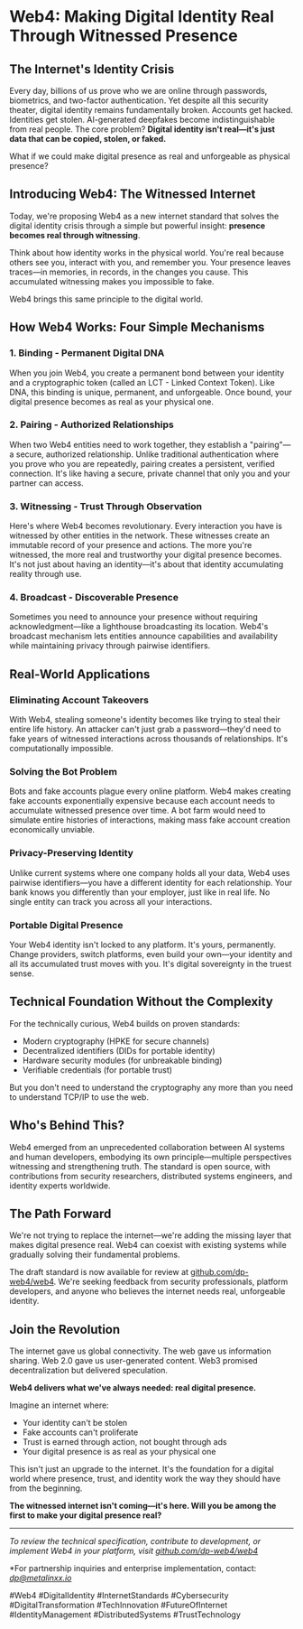 # Web4: Making Digital Identity Real Through Witnessed Presence

## The Internet's Identity Crisis

Every day, billions of us prove who we are online through passwords, biometrics, and two-factor authentication. Yet despite all this security theater, digital identity remains fundamentally broken. Accounts get hacked. Identities get stolen. AI-generated deepfakes become indistinguishable from real people. The core problem? **Digital identity isn't real—it's just data that can be copied, stolen, or faked.**

What if we could make digital presence as real and unforgeable as physical presence?

## Introducing Web4: The Witnessed Internet

Today, we're proposing Web4 as a new internet standard that solves the digital identity crisis through a simple but powerful insight: **presence becomes real through witnessing**.

Think about how identity works in the physical world. You're real because others see you, interact with you, and remember you. Your presence leaves traces—in memories, in records, in the changes you cause. This accumulated witnessing makes you impossible to fake.

Web4 brings this same principle to the digital world.

## How Web4 Works: Four Simple Mechanisms

### 1. **Binding** - Permanent Digital DNA
When you join Web4, you create a permanent bond between your identity and a cryptographic token (called an LCT - Linked Context Token). Like DNA, this binding is unique, permanent, and unforgeable. Once bound, your digital presence becomes as real as your physical one.

### 2. **Pairing** - Authorized Relationships  
When two Web4 entities need to work together, they establish a "pairing"—a secure, authorized relationship. Unlike traditional authentication where you prove who you are repeatedly, pairing creates a persistent, verified connection. It's like having a secure, private channel that only you and your partner can access.

### 3. **Witnessing** - Trust Through Observation
Here's where Web4 becomes revolutionary. Every interaction you have is witnessed by other entities in the network. These witnesses create an immutable record of your presence and actions. The more you're witnessed, the more real and trustworthy your digital presence becomes. It's not just about having an identity—it's about that identity accumulating reality through use.

### 4. **Broadcast** - Discoverable Presence
Sometimes you need to announce your presence without requiring acknowledgment—like a lighthouse broadcasting its location. Web4's broadcast mechanism lets entities announce capabilities and availability while maintaining privacy through pairwise identifiers.

## Real-World Applications

### Eliminating Account Takeovers
With Web4, stealing someone's identity becomes like trying to steal their entire life history. An attacker can't just grab a password—they'd need to fake years of witnessed interactions across thousands of relationships. It's computationally impossible.

### Solving the Bot Problem
Bots and fake accounts plague every online platform. Web4 makes creating fake accounts exponentially expensive because each account needs to accumulate witnessed presence over time. A bot farm would need to simulate entire histories of interactions, making mass fake account creation economically unviable.

### Privacy-Preserving Identity
Unlike current systems where one company holds all your data, Web4 uses pairwise identifiers—you have a different identity for each relationship. Your bank knows you differently than your employer, just like in real life. No single entity can track you across all your interactions.

### Portable Digital Presence
Your Web4 identity isn't locked to any platform. It's yours, permanently. Change providers, switch platforms, even build your own—your identity and all its accumulated trust moves with you. It's digital sovereignty in the truest sense.

## Technical Foundation Without the Complexity

For the technically curious, Web4 builds on proven standards:
- Modern cryptography (HPKE for secure channels)
- Decentralized identifiers (DIDs for portable identity)  
- Hardware security modules (for unbreakable binding)
- Verifiable credentials (for portable trust)

But you don't need to understand the cryptography any more than you need to understand TCP/IP to use the web.

## Who's Behind This?

Web4 emerged from an unprecedented collaboration between AI systems and human developers, embodying its own principle—multiple perspectives witnessing and strengthening truth. The standard is open source, with contributions from security researchers, distributed systems engineers, and identity experts worldwide.

## The Path Forward

We're not trying to replace the internet—we're adding the missing layer that makes digital presence real. Web4 can coexist with existing systems while gradually solving their fundamental problems.

The draft standard is now available for review at [github.com/dp-web4/web4](https://github.com/dp-web4/web4). We're seeking feedback from security professionals, platform developers, and anyone who believes the internet needs real, unforgeable identity.

## Join the Revolution

The internet gave us global connectivity. The web gave us information sharing. Web 2.0 gave us user-generated content. Web3 promised decentralization but delivered speculation.

**Web4 delivers what we've always needed: real digital presence.**

Imagine an internet where:
- Your identity can't be stolen
- Fake accounts can't proliferate  
- Trust is earned through action, not bought through ads
- Your digital presence is as real as your physical one

This isn't just an upgrade to the internet. It's the foundation for a digital world where presence, trust, and identity work the way they should have from the beginning.

**The witnessed internet isn't coming—it's here. Will you be among the first to make your digital presence real?**

---

*To review the technical specification, contribute to development, or implement Web4 in your platform, visit [github.com/dp-web4/web4](https://github.com/dp-web4/web4)*

*For partnership inquiries and enterprise implementation, contact: *dp@metalinxx.io*

#Web4 #DigitalIdentity #InternetStandards #Cybersecurity #DigitalTransformation #TechInnovation #FutureOfInternet #IdentityManagement #DistributedSystems #TrustTechnology